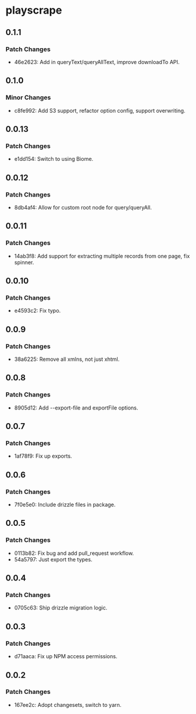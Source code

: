 # playscrape

## 0.1.1

### Patch Changes

-   46e2623: Add in queryText/queryAllText, improve downloadTo API.

## 0.1.0

### Minor Changes

-   c8fe992: Add S3 support, refactor option config, support overwriting.

## 0.0.13

### Patch Changes

-   e1dd154: Switch to using Biome.

## 0.0.12

### Patch Changes

-   8db4af4: Allow for custom root node for query/queryAll.

## 0.0.11

### Patch Changes

-   14ab3f8: Add support for extracting multiple records from one page, fix spinner.

## 0.0.10

### Patch Changes

-   e4593c2: Fix typo.

## 0.0.9

### Patch Changes

-   38a6225: Remove all xmlns, not just xhtml.

## 0.0.8

### Patch Changes

-   8905d12: Add --export-file and exportFile options.

## 0.0.7

### Patch Changes

-   1af78f9: Fix up exports.

## 0.0.6

### Patch Changes

-   7f0e5e0: Include drizzle files in package.

## 0.0.5

### Patch Changes

-   0113b82: Fix bug and add pull_request workflow.
-   54a5797: Just export the types.

## 0.0.4

### Patch Changes

-   0705c63: Ship drizzle migration logic.

## 0.0.3

### Patch Changes

-   d71aaca: Fix up NPM access permissions.

## 0.0.2

### Patch Changes

-   167ee2c: Adopt changesets, switch to yarn.
